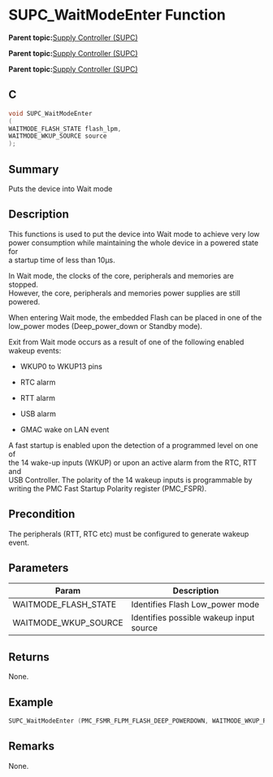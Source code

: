 # SUPC\_WaitModeEnter Function

**Parent topic:**[Supply Controller \(SUPC\)](GUID-78E65C62-E36B-4FDE-9E7C-B7E671C321F5.md)

**Parent topic:**[Supply Controller \(SUPC\)](GUID-AAEA9536-A589-47D4-B8D4-9C401B40C9AC.md)

**Parent topic:**[Supply Controller \(SUPC\)](GUID-9BDF339F-E2FE-41C7-96E3-E550DAE91D45.md)

## C

```c
void SUPC_WaitModeEnter
(
WAITMODE_FLASH_STATE flash_lpm,
WAITMODE_WKUP_SOURCE source
);
```

## Summary

Puts the device into Wait mode

## Description

This functions is used to put the device into Wait mode to achieve very low<br />power consumption while maintaining the whole device in a powered state for<br />a startup time of less than 10μs.

In Wait mode, the clocks of the core, peripherals and memories are stopped.<br />However, the core, peripherals and memories power supplies are still<br />powered.

When entering Wait mode, the embedded Flash can be placed in one of the<br />low\_power modes \(Deep\_power\_down or Standby mode\).

Exit from Wait mode occurs as a result of one of the following enabled<br />wakeup events:

-   WKUP0 to WKUP13 pins

-   RTC alarm

-   RTT alarm

-   USB alarm

-   GMAC wake on LAN event


A fast startup is enabled upon the detection of a programmed level on one of<br />the 14 wake-up inputs \(WKUP\) or upon an active alarm from the RTC, RTT and<br />USB Controller. The polarity of the 14 wakeup inputs is programmable by<br />writing the PMC Fast Startup Polarity register \(PMC\_FSPR\).

## Precondition

The peripherals \(RTT, RTC etc\) must be configured to generate wakeup event.

## Parameters

|Param|Description|
|-----|-----------|
|WAITMODE\_FLASH\_STATE|Identifies Flash Low\_power mode|
|WAITMODE\_WKUP\_SOURCE|Identifies possible wakeup input source|

## Returns

None.

## Example

```c
SUPC_WaitModeEnter (PMC_FSMR_FLPM_FLASH_DEEP_POWERDOWN, WAITMODE_WKUP_RTC);
```

## Remarks

None.

